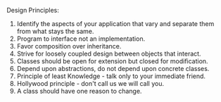 Design Principles:

1. Identify the aspects of your application that vary and separate them from 
what stays the same.
2. Program to interface not an implementation.
3. Favor composition over inheritance.
4. Strive for loosely coupled design between objects that interact.
5. Classes should be open for extension but closed for modification.
6. Depend upon abstractions, do not depend upon concrete classes.
7. Principle of least Knowledge - talk only to your immediate friend.
8. Hollywood principle - don't call us we will call you.
9. A class should have one reason to change.